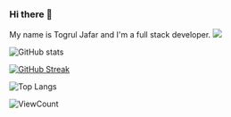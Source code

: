 ### Hi there 👋
My name is Togrul Jafar and I'm a full stack developer.  <img src="[togruljafar]/[skills]?username=[togruljafar]" />

![GitHub stats](https://github-readme-stats.vercel.app/api?username=togruljafar&show_icons=true&hide_title=true&count_private=true&include_all_commits=true&count_private=true&theme=gotham)

[![GitHub Streak](https://github-readme-streak-stats.herokuapp.com/?user=DenverCoder1&theme=dark)](https://git.io/streak-stats)

![Top Langs](https://github-readme-stats.vercel.app/api/top-langs/?username=togruljafar&layout=compact&theme=gotham&custom_title=Statistics)  

![ViewCount](https://komarev.com/ghpvc/?username=togruljafar&color=1A4730)

<!--
**togruljafar/togruljafar** is a ✨ _special_ ✨ repository because its `README.md` (this file) appears on your GitHub profile.

Here are some ideas to get you started:

- 🔭 I’m currently working on ...
- 🌱 I’m currently learning ...
- 👯 I’m looking to collaborate on ...
- 🤔 I’m looking for help with ...
- 💬 Ask me about ...
- 📫 How to reach me: ...
- 😄 Pronouns: ...
- ⚡ Fun fact: ...
-->
